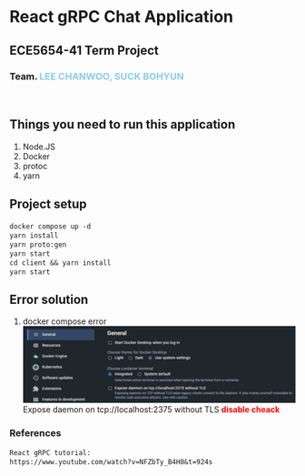 # React gRPC Chat Application

## ECE5654-41 Term Project

### Team. <span style="color:skyblue">**LEE CHANWOO, SUCK BOHYUN**</span>
<br>

## Things you need to run this application

1. Node.JS
2. Docker
3. protoc
4. yarn

## Project setup

```
docker compose up -d
yarn install
yarn proto:gen
yarn start
cd client && yarn install
yarn start
```

## Error solution
1. docker compose error
   ![docker error](/oldjeans/readmeImg/docker_error_sol.PNG)
   Expose daemon on tcp://localhost:2375 without TLS <span style="color:red">**disable cheack**</span>

### References
```
React gRPC tutorial: 
https://www.youtube.com/watch?v=NFZbTy_B4H0&t=924s
```